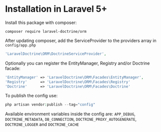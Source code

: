 # Installation in Laravel 5+

Install this package with composer:

```
composer require laravel-doctrine/orm
```

After updating composer, add the ServiceProvider to the providers array in `config/app.php`

```php
'LaravelDoctrine\ORM\DoctrineServiceProvider',
```

Optionally you can register the EntityManager, Registry and/or Doctrine facade:

```php
'EntityManager' => 'LaravelDoctrine\ORM\Facades\EntityManager',
'Registry'      => 'LaravelDoctrine\ORM\Facades\Registry'
'Doctrine'      => 'LaravelDoctrine\ORM\Facades\Doctrine'
```

To publish the config use:

```php
php artisan vendor:publish --tag="config"
```

Available environment variables inside the config are: `APP_DEBUG`, `DOCTRINE_METADATA`, `DB_CONNECTION`, `DOCTRINE_PROXY_AUTOGENERATE`, `DOCTRINE_LOGGER` and `DOCTRINE_CACHE`
